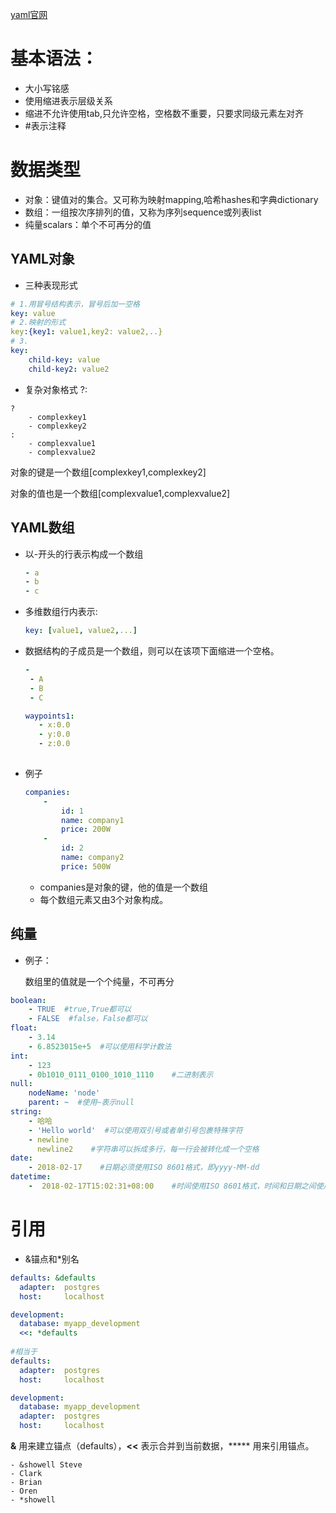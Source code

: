 [yaml官网](https://yaml.org/)

# 基本语法：

- 大小写铭感
- 使用缩进表示层级关系
- 缩进不允许使用tab,只允许空格，空格数不重要，只要求同级元素左对齐
- \#表示注释

# 数据类型

- 对象：键值对的集合。又可称为映射mapping,哈希hashes和字典dictionary
- 数组：一组按次序排列的值，又称为序列sequence或列表list
- 纯量scalars：单个不可再分的值

## YAML对象

- 三种表现形式

```yaml
# 1.用冒号结构表示，冒号后加一空格
key: value
# 2.映射的形式
key:{key1: value1,key2: value2,..}
# 3.
key:
	child-key: value
	child-key2: value2
```

- 复杂对象格式  ?:

```
?
	- complexkey1
	- complexkey2
:
	- complexvalue1
	- complexvalue2
```

对象的键是一个数组[complexkey1,complexkey2]

对象的值也是一个数组[complexvalue1,complexvalue2]

## YAML数组

- 以-开头的行表示构成一个数组

  ```yaml
  - a
  - b
  - c
  ```

- 多维数组行内表示:

  ```yaml
  key: [value1, value2,...]
  ```

- 数据结构的子成员是一个数组，则可以在该项下面缩进一个空格。

  ```yaml
  - 
   - A
   - B
   - C
  ```

  ```yaml
  waypoints1:
     - x:0.0
     - y:0.0
     - z:0.0
     
  ```

  

- 例子

  ```yaml
  companies:
      -
          id: 1
          name: company1
          price: 200W
      -
          id: 2
          name: company2
          price: 500W
  ```

  - companies是对象的键，他的值是一个数组
  - 每个数组元素又由3个对象构成。

## 纯量

- 例子：

  数组里的值就是一个个纯量，不可再分

```yaml
boolean: 
    - TRUE  #true,True都可以
    - FALSE  #false，False都可以
float:
    - 3.14
    - 6.8523015e+5  #可以使用科学计数法
int:
    - 123
    - 0b1010_0111_0100_1010_1110    #二进制表示
null:
    nodeName: 'node'
    parent: ~  #使用~表示null
string:
    - 哈哈
    - 'Hello world'  #可以使用双引号或者单引号包裹特殊字符
    - newline
      newline2    #字符串可以拆成多行，每一行会被转化成一个空格
date:
    - 2018-02-17    #日期必须使用ISO 8601格式，即yyyy-MM-dd
datetime: 
    -  2018-02-17T15:02:31+08:00    #时间使用ISO 8601格式，时间和日期之间使用T连接，最后使用+代表时区
```

# 引用

- &锚点和*别名

```yaml
defaults: &defaults
  adapter:  postgres
  host:     localhost

development:
  database: myapp_development
  <<: *defaults
  
#相当于
defaults:
  adapter:  postgres
  host:     localhost

development:
  database: myapp_development
  adapter:  postgres
  host:     localhost
```

**&** 用来建立锚点（defaults），**<<** 表示合并到当前数据，***** 用来引用锚点。

```
- &showell Steve 
- Clark 
- Brian 
- Oren 
- *showell 
```

